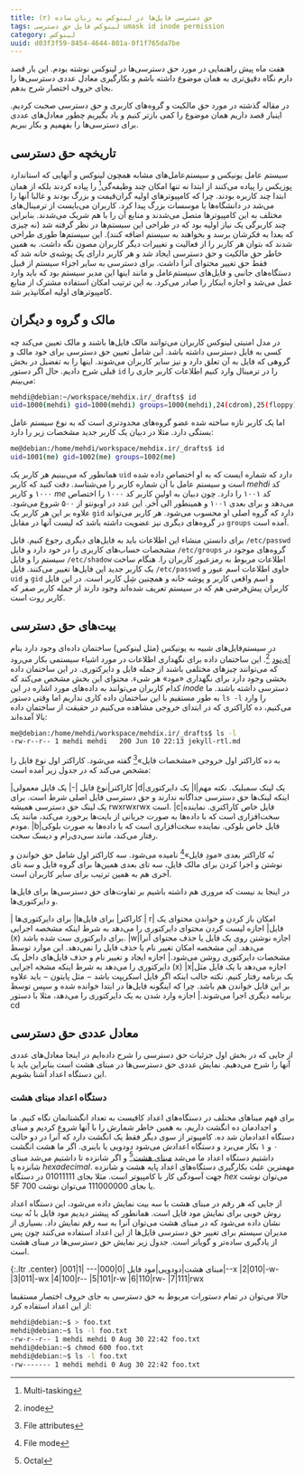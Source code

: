 ```yaml
---
title: حق دسترسی فایل‌ها در لینوکس به زبان ساده (۲) 
tags: لینوکس فایل حق دسترسی umask id inode permission
category: لینوکس
uuid: d03f3f59-8454-4644-801a-0f1f765da7be
---
```

هفت ماه پیش راهنمایی در مورد حق دسترسی‌ها در لینوکس نوشته بودم. این بار قصد دارم نگاه دقیق‌تری به همان موضوع داشته باشم و بکارگیری معادل عددی دسترسی‌ها را بجای حروف اختصار شرح بدهم.

در مقاله گذشته در مورد حق مالکیت و گروه‌های کاربری و حق دسترسی صحبت کردیم. اینبار قصد داریم همان موضوع را کمی بازتر کنیم و یاد بگیریم چطور معادل‌های عددی برای دسترسی‌ها را بفهمیم و بکار ببریم. 

## تاریخچه حق دسترسی
سیستم‌ عامل یونیکس و سیستم‌عامل‌های مشابه همچون لینوکس و آنهایی که استاندارد پوزیکس را پیاده می‌کنند از ابتدا نه تنها امکان چند وظیفه‌گی[^1] را پیاده کردند بلکه از همان ابتدا چند کاربره بودند. چرا که کامپیوترهای اولیه گران‌قیمت و بزرگ بودند و غالبا آنها را می‌شد در دانشگاه‌ها یا موسسات بزرگ پیدا کرد. کاربران می‌بایست از ترمینال‌های مختلف به این کامپیوترها متصل می‌شدند و منابع آن را با هم شریک می‌شدند. بنابراین چند کاربرگی یک نیاز اولیه بود که در طراحی این سیستم‌ها در نظر گرفته شد (نه چیزی که بعدا به فکرشان برسد و بخواهند به سیستم اضافه کنند). این سیستم‌ها طوری طراحی شدند که بتوان هر کاربر را از فعالیت و تغییرات دیگر کاربران مصون نگه داشت. به همین خاطر حق مالکیت و حق دسترسی ایجاد شد و هر کاربر دارای یک پوشه‌ی خانه شد که فقط حق تغییر محتوای آنرا داشت. برای دسترسی به سایر اجزاء سیستم از قبیل دستگاه‌های جانبی و فایل‌های سیستم‌عامل و مانند اینها این مدیر سیستم بود که باید وارد عمل می‌شد و اجازه اینکار را صادر می‌کرد. به این ترتیب امکان استفاده مشترک از منابع کامپیوترهای اولیه امکانپذیر شد.

## مالک و گروه و دیگران
در مدل امنیتی لینوکس کاربران می‌توانند مالک فایل‌ها باشند و مالک تعیین می‌کند چه کسی به فایل دسترسی داشته باشد. این شامل تعیین حق دسترسی برای خود مالک و گروهی که فایل به آن تعلق دارد و نیز سایر کاربران می‌شوند. اینها را به تفضیل در بخش قبلی شرح دادیم. حال اگر دستور `id` را در ترمینال وارد کنیم اطلاعات کاربر جاری را می‌بینم:

~~~bash
mehdi@debian:~/workspace/mehdix.ir/_drafts$ id
uid=1000(mehdi) gid=1000(mehdi) groups=1000(mehdi),24(cdrom),25(floppy),27(sudo),29(audio),30(dip),44(video),46(plugdev),108(netdev),110(lpadmin),113(scanner),118(bluetooth),999(bumblebee),1001(docker)
~~~

اما یک کاربر تازه ساخته شده عضو گروه‌های محدودتری است که به نوع سیستم عامل بستگی دارد. مثلا در دبیان یک کاربر جدید مشخصات زیر را دارد:

~~~bash
me@debian:/home/mehdi/workspace/mehdix.ir/_drafts$ id
uid=1001(me) gid=1002(me) groups=1002(me)
~~~

همانطور که می‌بینیم هر کاربر یک `uid` دارد که شماره ایست که به او اختصاص داده شده است و سیستم عامل با آن شماره کاربر را می‌شناسد. دقت کنید که کاربر *mehdi* کد ۱۰۰۰ و کاربر *me* کد ۱۰۰۱ را دارد. چون دبیان به اولین کاربر کد ۱۰۰۰ را اختصاص می‌دهد و برای بعدی ۱۰۰۱ و همینطور الی آخر. این عدد در اوبونتو از ۵۰۰ شروع می‌شود. علاوه بر این هر کاربر یک `gid` دارد که گروه اصلی او محسوب می‌شود. هر کاربر می‌تواند در گروه‌های دیگری نیز عضویت داشته باشد که لیست آنها در مقابل `groups` آمده است.

برای دانستن منشاء این اطلاعات باید به فایل‌های دیگری رجوع کنیم. فایل `/etc/passwd` مشخصات حساب‌های کاربری را در خود دارد و فایل `/etc/groups` گروه‌های موجود در سیستم را و فایل `/etc/shadow` اطلاعات مربوط به رمزعبور کاربران را. هنگام ساخت یک کاربر جدید این فایل‌ها تغییر می‌کنند. فایل `/etc/passwd` حاوی اطلاعات اسم عبور و `uid` و `gid` و اسم واقعی کاربر و پوشه خانه و همچنین شِل کاربر است. در این فایل کاربران پیش‌فرضی هم که در سیستم تعریف شده‌اند وجود دارند از جمله کاربر صفر که کاربر روت است.

## بیت‌های حق دسترسی
در سیستم‌فایل‌های شبیه به یونیکس (مثل لینوکس) ساختمان داده‌ای وجود دارد بنام [آی‌نود](https://fa.wikipedia.org/wiki/%D8%A2%DB%8C%E2%80%8C%D9%86%D9%88%D8%AF)
[^2].
 این ساختمان داده برای نگهداری اطلاعات در مورد اشیاء سیستمی بکار می‌رود که می‌توانند چیزهای مختلفی باشند از جمله فایل‌ و دایرکتوری‌. در این ساختمان داده بخشی وجود دارد برای نگهداری «مود» هر شیء. محتوای این بخش مشخص می‌کند که کدام کاربران می‌توانند به داده‌های مورد اشاره در این *inode* دسترسی داشته باشند. ما به طور مستقیم با این ساختمان داده کاری نداریم اما وقتی دستور `ls -l` را وارد می‌کنیم، ده کاراکتری که در ابتدای خروجی مشاهده می‌کنیم در حقیقت از ساختمان داده بالا آمده‌اند:

~~~bash
me@debian:/home/mehdi/workspace/mehdix.ir/_drafts$ ls -l
-rw-r--r-- 1 mehdi mehdi   200 Jun 10 22:13 jekyll-rtl.md
~~~

به ده کاراکتر اول خروجی «مشخصات فایل»[^3] گفته می‌شود. کاراکتر اول نوع فایل را مشخص می‌کند که در جدول زیر آمده است:


|کاراکتر|نوع فایل
|-| یک فایل معمولی
|d|یک دایرکتوری
|l|یک لینک سمبلیک. نکته مهم اینکه لینک‌ها حق دسترسی جداگانه ندارند و حق دسترسی فایل اصلی شرط است. برای یک لینک حق دسترسی همیشه rwxrwxrwx است.
|c|فایل خاص کاراکتری. نماینده سخت‌افزاری است که با داده‌ها به صورت جریانی از بایت‌ها برخورد می‌کند، مانند یک مودم.
|b|فایل خاص بلوکی. نماینده سخت‌افزاری است که با داده‌ها به صورت بلوکی رفتار می‌کند، مانند سی‌دی‌رام و دیسک سخت.


نُه کاراکتر بعدی «مودِ فایل»[^4] نامیده می‌شود. سه کاراکتر اول شامل حق خواندن و نوشتن و اجرا کردن برای مالک فایل، سه تای بعدی همین‌ها برای گروه فایل و سه تای آخری هم به همین ترتیب برای سایر کاربران است.

در اینجا بد نیست که مروری هم داشته باشیم بر تفاوت‌های حق دسترسی‌ها برای فایل‌ها و دایرکتوری‌ها.

| کاراکتر| برای فایل‌ها| برای دایرکتوری‌ها
| r| امکان باز کردن و خواندن محتوای یک فایل| اجازه لیست کردن محتوای دایرکتوری را می‌دهد به شرط اینکه مشخصه اجرایی (x) برای دایرکتوری ست شده باشد.
|w|اجازه نوشتن روی یک فایل یا حذف محتوای آنرا می‌دهد. این مشخصه امکان تغییر نام یا حذف فایل را  نمی‌دهد. این موارد توسط مشخصات دایرکتوری روشن می‌شود.| اجازه ایجاد و تغییر نام و حذف فایل‌های داخل یک دایرکتوری را می‌دهد به شرط اینکه مشخه اجرایی (x)
|x|اجازه می‌دهد با یک فایل مثل یک برنامه رفتار کنیم. نکته جالب اینکه اگر فایل اسکریپت باشد − مثل پایتون − باید علاوه بر این قابل خواندن هم باشد. چرا که اینگونه فایل‌ها در ابتدا خوانده شده و سپس توسط برنامه دیگری اجرا می‌شوند.| اجازه وارد شدن به یک دایرکتوری را می‌دهد، مثلا با دستور cd

## معادل عددی حق دسترسی
از جایی که در بخش اول جزئیات حق دسترسی را شرح داده‌ایم در اینجا معادل‌های عددی آنها را شرح می‌دهیم. نمایش عددی حق دسترسی‌ها در مبنای هشت است بنابراین باید با این دستگاه اعداد آشنا بشویم.

### دستگاه اعداد مبنای هشت
برای فهم مبناهای مختلف در دستگاه‌های اعداد کافیست به تعداد انگشتانمان نگاه کنیم. ما و اجدادمان ده انگشت داریم، به همین خاطر شمارش را با آنها شروع کردیم و مبنای دستگاه اعدادمان شد ده. کامپیوتر از سوی دیگر فقط یک انگشت دارد که آنرا در دو حالت ۰ و ۱ بکار می‌برد و دستگاه اعدادش می‌شود دودویی یا باینری. اگر ما هشت انگشت داشتیم دستگاه اعداد ما می‌شد [مبنای هشت](https://fa.wikipedia.org/wiki/%D8%AF%D8%B3%D8%AA%DA%AF%D8%A7%D9%87_%D8%A7%D8%B9%D8%AF%D8%A7%D8%AF_%D9%BE%D8%A7%DB%8C%D9%87_%DB%B8)[^5] و اگر شانزده تا داشتیم می‌شد مبنای شانزده یا *hexadecimal*.
مهمترین علت بکارگیری دستگاه‌های اعداد پایه هشت و شانزده جهت آسودگی کار با کامپیوتر است. مثلا بجای 01011111 در دستگاه *hex* می‌توان نوشت 5F یا بجای 111000000 می‌توان نوشت 700.


از جایی که هر رقم در مبنای هشت با سه بیت نمایش داده می‌شود، این دستگاه اعداد روش خوبی برای نمایش مود فایل است. همانطور که پیشتر دیدیم مود فایل با نُه بیت نشان داده می‌شود که در مبنای هشت می‌توان آنرا به سه رقم نمایش داد. بسیاری از مدیران سیستم برای تغییر حق دسترسی فایل‌ها از این اعداد استفاده می‌کنند چون پس از یادگیری ساده‌تر و گویاتر است. جدول زیر نمایش حق دسترسی‌ها در مبنای هشت است.


{:.ltr .center}
|مبنای هشت|دودویی|مود فایل
|0|000|---
|1|001|--x
|2|010|-w-
|3|011|-wx
|4|100|r--
|5|101|r-w
|6|110|rw-
|7|111|rwx

حالا می‌توان در تمام دستورات مربوط به حق دسترسی به جای حروف اختصار مستقیما از این اعداد استفاده کرد:

~~~bash
mehdi@debian:~$ > foo.txt
mehdi@debian:~$ ls -l foo.txt 
-rw-r--r-- 1 mehdi mehdi 0 Aug 30 22:42 foo.txt
mehdi@debian:~$ chmod 600 foo.txt 
mehdi@debian:~$ ls -l foo.txt 
-rw------- 1 mehdi mehdi 0 Aug 30 22:42 foo.txt
~~~


[^1]: Multi-tasking
[^2]: inode
[^3]: File attributes
[^4]: File mode
[^5]: Octal
